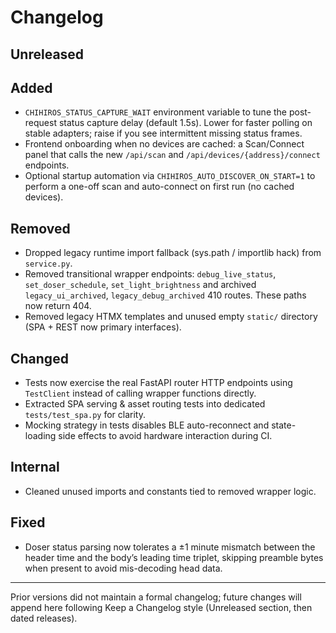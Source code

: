 Changelog
=========

Unreleased
----------

Added
-----

* `CHIHIROS_STATUS_CAPTURE_WAIT` environment variable to tune the post-request status capture delay (default 1.5s). Lower for faster polling on stable adapters; raise if you see intermittent missing status frames.
* Frontend onboarding when no devices are cached: a Scan/Connect panel that calls the new `/api/scan` and `/api/devices/{address}/connect` endpoints.
* Optional startup automation via `CHIHIROS_AUTO_DISCOVER_ON_START=1` to perform a one-off scan and auto-connect on first run (no cached devices).

Removed
-------

* Dropped legacy runtime import fallback (sys.path / importlib hack) from `service.py`.
* Removed transitional wrapper endpoints: `debug_live_status`, `set_doser_schedule`, `set_light_brightness` and archived `legacy_ui_archived`, `legacy_debug_archived` 410 routes. These paths now return 404.
* Removed legacy HTMX templates and unused empty `static/` directory (SPA + REST now primary interfaces).

Changed
-------

* Tests now exercise the real FastAPI router HTTP endpoints using `TestClient` instead of calling wrapper functions directly.
* Extracted SPA serving & asset routing tests into dedicated `tests/test_spa.py` for clarity.
* Mocking strategy in tests disables BLE auto-reconnect and state-loading side effects to avoid hardware interaction during CI.

Internal
--------

* Cleaned unused imports and constants tied to removed wrapper logic.

Fixed
-----

* Doser status parsing now tolerates a ±1 minute mismatch between the header time and the body’s leading time triplet, skipping preamble bytes when present to avoid mis-decoding head data.

---

Prior versions did not maintain a formal changelog; future changes will append here following Keep a Changelog style (Unreleased section, then dated releases).
